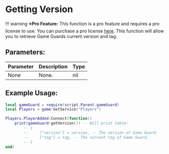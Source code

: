 # Getting Version
!!! warning
    **⭐Pro Feature:** This function is a pro feature and requires a pro license to use. You can purchase a pro license [here](https://discord.gg/2F4CJFhVwv).
This function will allow you to retrieve Game Guards current version and tag.

## Parameters:

| Parameter | Description | Type |
| --------- | ----------- | ---- |
| None      | None.       | nil  |

## Example Usage:

```lua hl_lines="5-9" linenums="1"
local gameGuard = require(script.Parent.gameGuard)
local Players = game:GetService("Players")

Players.PlayerAdded:Connect(function()
    print(gameGuard:getVersion()) -- Will print table:
        -- {
        --     ["version"] = version, -- The version of Game Guard.
        --     ["tag"] = tag, -- The current tag of Game Guard.
        -- }
end)
```
